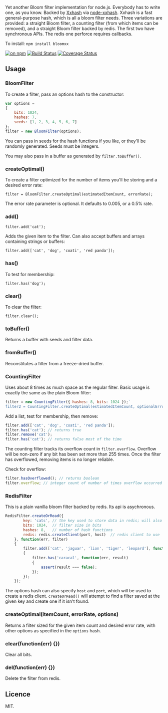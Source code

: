 Yet another Bloom filter implementation for node.js. Everybody has to write one, as you know. Backed by [Xxhash](https://code.google.com/p/xxhash/) via [node-xxhash](https://github.com/mscdex/node-xxhash). Xxhash is a fast general-purpose hash, which is all a bloom filter needs. Three variations are provided: a straight Bloom filter, a counting filter (from which items can be removed), and a straight Bloom filter backed by redis. The first two have synchronous APIs. The redis one perforce requires callbacks.

To install: `npm install bloomxx`

[![on npm](https://img.shields.io/npm/v/bloomxx.svg?style=flat)](https://www.npmjs.com/package/bloomxx) [![Build Status](http://img.shields.io/travis/ceejbot/xx-bloom/master.svg?style=flat)](https://travis-ci.org/ceejbot/xx-bloom) [![Coverage Status](https://img.shields.io/coveralls/ceejbot/xx-bloom.svg?style=flat)](https://coveralls.io/github/ceejbot/xx-bloom?branch=master)

## Usage

### BloomFilter

To create a filter, pass an options hash to the constructor:

```javascript
var options =
{
	bits: 1024,
	hashes: 7,
	seeds: [1, 2, 3, 4, 5, 6, 7]
};
filter = new BloomFilter(options);
```

You can pass in seeds for the hash functions if you like, or they'll be randomly generated. Seeds must be integers.

You may also pass in a buffer as generated by `filter.toBuffer()`.

### createOptimal()

To create a filter optimized for the number of items you'll be storing and a desired error rate:

`filter = BloomFilter.createOptimal(estimatedItemCount, errorRate);`

The error rate parameter is optional. It defaults to 0.005, or a 0.5% rate.

### add()

`filter.add('cat');`

Adds the given item to the filter. Can also accept buffers and arrays containing strings or buffers:

`filter.add(['cat', 'dog', 'coati', 'red panda']);`

### has()

To test for membership:

`filter.has('dog');`

### clear()

To clear the filter:

`filter.clear();`

### toBuffer()

Returns a buffer with seeds and filter data.

### fromBuffer()

Reconstitutes a filter from a freeze-dried buffer.

### CountingFilter

Uses about 8 times as much space as the regular filter. Basic usage is exactly the same as the plain Bloom filter:

```javascript
filter = new CountingFilter({ hashes: 8, bits: 1024 });`
filter2 = CountingFilter.createOptimal(estimatedItemCount, optionalErrorRate);
```

Add a list, test for membership, then remove:

```javascript
filter.add(['cat', 'dog', 'coati', 'red panda']);
filter.has('cat'); // returns true
filter.remove('cat');
filter.has('cat'); // returns false most of the time
```

The counting filter tracks its overflow count in `filter.overflow`. Overflow will be non-zero if any bit has been set more than 255 times. Once the filter has overflowed, removing items is no longer reliable.

Check for overflow:

```javascript
filter.hasOverflowed(); // returns boolean
filter.overflow; // integer count of number of times overflow occurred
```

### RedisFilter

This is a plain vanilla bloom filter backed by redis. Its api is asychronous.

```javascript
RedisFilter.createOrRead({
		key: 'cats', // the key used to store data in redis; will also set 'cats:meta'
		bits: 1024,  // filter size in bits
		hashes: 8,   // number of hash functions
		redis: redis.createClient(port, host)  // redis client to use
	}, function(err, filter)
	{
		filter.add(['cat', 'jaguar', 'lion', 'tiger', 'leopard'], function(err)
		{
			filter.has('caracal', function(err, result)
			{
				assert(result === false);
			});
		});
	});
```

The options hash can also specify `host` and `port`, which will be used to create a redis client. `createOrRead()` will attempt to find a filter saved at the given key and create one if it isn't found.

### createOptimal(itemCount, errorRate, options)

Returns a filter sized for the given item count and desired error rate, with other options as specified in the `options` hash.

### clear(function(err) {})

Clear all bits.

### del(function(err) {})

Delete the filter from redis.

## Licence

MIT.
